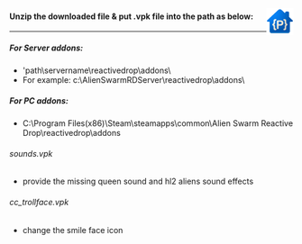 <a href=https://github.com/Softcopy/Project/><img align=right src=https://github.com/softcopy/svn-rd/blob/master/wiki/googlecode-home.png /></a>

#### Unzip the downloaded file & put .vpk file into the path as below:
---
##### For Server addons:
 - 'path\servername\reactivedrop\addons\
 - For example:  c:\AlienSwarmRDServer\reactivedrop\addons\

##### For PC addons:
 - C:\Program Files(x86)\Steam\steamapps\common\Alien Swarm Reactive Drop\reactivedrop\addons

###### sounds.vpk
 - provide the missing queen sound and hl2 aliens sound effects

###### cc_trollface.vpk 
 - change the smile face icon

